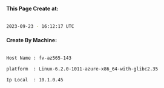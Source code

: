
   
#### This Page Create at:

```bash

2023-09-23 - 16:12:17 UTC

```

#### Create By Machine:

```bash

Host Name : fv-az565-143

platform  : Linux-6.2.0-1011-azure-x86_64-with-glibc2.35

Ip Local  : 10.1.0.45

```

